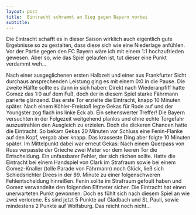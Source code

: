 ```yaml
---
layout: post
title:  Eintracht schrammt an Sieg gegen Bayern vorbei
subtitle:  
---
```


Die Eintracht schafft es in dieser Saison wirklich auch eigentlich gute Ergebnisse so zu gestalten, dass diese sich wie eine Niederlage anfühlen. Vor der Partie gegen den FC Bayern wäre ich mit einem 1:1 hochzufrieden gewesen. Aber so, wie das Spiel gelaufen ist, tut dieser eine Punkt verdammt weh...

Nach einer ausgeglichenen ersten Halbzeit und einer aus Frankfurter Sicht durchaus ansprechenden Leistung ging es mit einem 0:0 in die Pause. Die zweite Hälfte sollte es dann in sich haben: Direkt nach Wiederanpfiff hatte Gomez das 1:0 auf dem Fuß, doch der in diesem Spiel starke Fährmann parierte glänzend. Das erste Tor erzielte die Eintracht, knapp 10 Minuten später. Nach einem Köhler-Freistoß legte Gekas für Rode auf und der Youngster zog flach ins linke Eck ab. Ein sehenswerter Treffer! Die Bayern versuchten in der Folgezeit weitgehend planlos und ohne echte Torgefahr auszustrahlen den Ausgleich zu erzielen. Doch die dickeren Chancen hatte die Eintracht. So bekam Gekas 20 Minuten vor Schluss eine Fenin-Flanke auf den Kopf, vergab aber knapp. Das krasseste Ding aber folgte 10 Minuten später. Im Mittelpunkt dabei war erneut Gekas: Nach einem Querpass von Russ verpasste der Grieche zwei Meter vor dem leeren Tor die Entscheidung. Ein unfassbarer Fehler, der sich rächen sollte. Hatte die Eintracht bei einem Handspiel von Clark im Strafraum sowie bei einem Gomez-Knaller (tolle Parade von Fährmann) noch Glück, ließ sich Schiedsrichter Drees in der 89. Minute zu einer folgenschweren Fehlentscheidung hinreißen. Fenin sollte im Strafraum gefoult haben und Gomez verwandelte den folgenden Elfmeter sicher. Die Eintracht hat einen unerwarteten Punkt gewonnen. Doch es fühlt sich nach diesem Spiel an wie zwei verlorene. Es sind jetzt 5 Punkte auf Gladbach und St. Pauli, sowie mindestens 2 Punkte auf Wolfsburg. Das reicht noch nicht...
